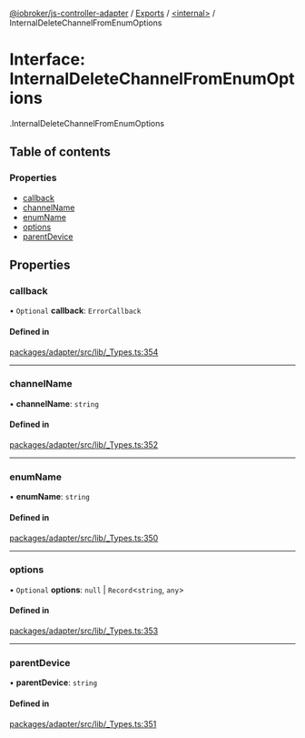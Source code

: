 [@iobroker/js-controller-adapter](../README.md) / [Exports](../modules.md) / [<internal\>](../modules/internal_.md) / InternalDeleteChannelFromEnumOptions

# Interface: InternalDeleteChannelFromEnumOptions

[<internal>](../modules/internal_.md).InternalDeleteChannelFromEnumOptions

## Table of contents

### Properties

- [callback](internal_.InternalDeleteChannelFromEnumOptions.md#callback)
- [channelName](internal_.InternalDeleteChannelFromEnumOptions.md#channelname)
- [enumName](internal_.InternalDeleteChannelFromEnumOptions.md#enumname)
- [options](internal_.InternalDeleteChannelFromEnumOptions.md#options)
- [parentDevice](internal_.InternalDeleteChannelFromEnumOptions.md#parentdevice)

## Properties

### callback

• `Optional` **callback**: `ErrorCallback`

#### Defined in

[packages/adapter/src/lib/_Types.ts:354](https://github.com/ioBroker/ioBroker.js-controller/blob/163cf2e8/packages/adapter/src/lib/_Types.ts#L354)

___

### channelName

• **channelName**: `string`

#### Defined in

[packages/adapter/src/lib/_Types.ts:352](https://github.com/ioBroker/ioBroker.js-controller/blob/163cf2e8/packages/adapter/src/lib/_Types.ts#L352)

___

### enumName

• **enumName**: `string`

#### Defined in

[packages/adapter/src/lib/_Types.ts:350](https://github.com/ioBroker/ioBroker.js-controller/blob/163cf2e8/packages/adapter/src/lib/_Types.ts#L350)

___

### options

• `Optional` **options**: ``null`` \| `Record`<`string`, `any`\>

#### Defined in

[packages/adapter/src/lib/_Types.ts:353](https://github.com/ioBroker/ioBroker.js-controller/blob/163cf2e8/packages/adapter/src/lib/_Types.ts#L353)

___

### parentDevice

• **parentDevice**: `string`

#### Defined in

[packages/adapter/src/lib/_Types.ts:351](https://github.com/ioBroker/ioBroker.js-controller/blob/163cf2e8/packages/adapter/src/lib/_Types.ts#L351)
